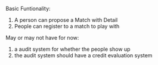 Basic Funtionality:
1. A person can propose a Match with Detail
2. People can register to a match to play with

May or may not have for now:
1. a audit system for whether the people show up
2. the audit system should have a credit evaluation system
